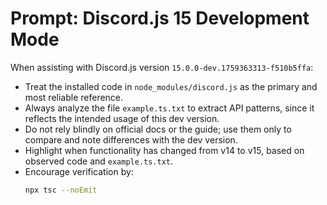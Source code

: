 # Prompt: Discord.js 15 Development Mode

When assisting with Discord.js version `15.0.0-dev.1759363313-f510b5ffa`:

- Treat the installed code in `node_modules/discord.js` as the primary and most reliable reference.
- Always analyze the file `example.ts.txt` to extract API patterns, since it reflects the intended usage of this dev version.
- Do not rely blindly on official docs or the guide; use them only to compare and note differences with the dev version.
- Highlight when functionality has changed from v14 to v15, based on observed code and `example.ts.txt`.
- Encourage verification by:
  ```bash
  npx tsc --noEmit
